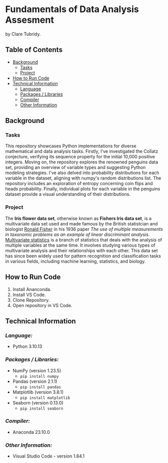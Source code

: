 # Fundamentals of Data Analysis Assesment 
by Clare Tubridy.

## Table of Contents
* [Background](#background)
    * [Tasks](#tasks)
    * [Project](#project)
* [How to Run Code](#how-to-run-code)
* [Technical Information](#technical-information)
    * [Language](#language)
    * [Packages / Libraries](#packages-/-libraries)
    * [Compiler](#compiler)
    * [Other Information](#other-information)

## **Background**
### Tasks
This repository showcases Python implementations for diverse mathematical and data analysis tasks. Firstly, I've investigated the Collatz conjecture, verifying its sequence property for the initial 10,000 positive integers. Moving on, the repository explores the renowned penguins data set, providing an overview of variable types and suggesting Python modeling strategies. I've also delved into probability distributions for each variable in the dataset, aligning with numpy's random distributions list. The repository includes an exploration of entropy concerning coin flips and heads probability. Finally, individual plots for each variable in the penguins dataset provide a visual understanding of their distributions. 

### Project
The **Iris flower data set**, otherwise known as **Fishers Iris data set**, is a multivariate data set used and made famous by the British statistcian and biologist [Ronald Fisher](https://en.wikipedia.org/wiki/Ronald_Fisher) in his 1936 paper *The use of multiple measurements in taxonomic problems as an example of linear discriminant analysis*. [Multivariate statistics](https://en.wikipedia.org/wiki/Multivariate_statistics) is a branch of statistics that deals with the analysis of multiple variables at the same time. It involves studying various types of multivariate analysis and their relationships with each other. This data set has since been widely used for pattern recognition and classification tasks in various fields, including machine learning, statistics, and biology. 

## How to Run Code
1. Install Ananconda.
2. Install VS Code.
3. Clone Repository.
4. Open repository in VS Code.

## **Technical Information**
### ***Language:***
- Python 3.10.13

### ***Packages / Libraries:***
- NumPy (version 1.23.5)
    - <code>pip install numpy</code>
- Pandas (version 2.1.1)
    - <code>pip install pandas</code>
- Matplotlib (version 3.8.1)
    - <code>pip install matplotlib</code>
- Seaborn (version 0.13.0)
    - <code>pip install seaborn</code>

### ***Compiler:***
- Anaconda 23.10.0

### ***Other Information:***
  * Visual Studio Code - version 1.84.1
